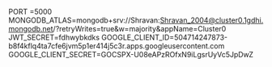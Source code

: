 PORT =5000
MONGODB_ATLAS=mongodb+srv://Shravan:Shravan_2004@cluster0.1gdhi.mongodb.net/?retryWrites=true&w=majority&appName=Cluster0
JWT_SECRET=fdhwybkdks
GOOGLE_CLIENT_ID=504714247873-b8f4kflq4ta7cfe6jvm5p1er414j5c3r.apps.googleusercontent.com
GOOGLE_CLIENT_SECRET=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

